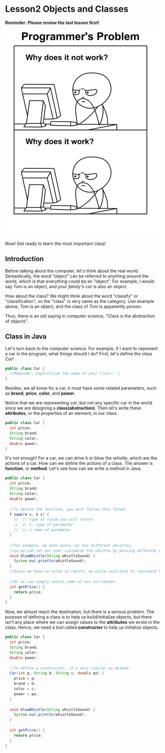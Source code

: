 # Lesson2 Objects and Classes

**Reminder: Please review the last lesson first!**

![meme](images/meme.png)

Now! Get ready to learn the most important class!

## Introduction

Before talking about the computer, let's think about the real world. Semantically, the word "object" can be referred to anything around the world, which is that everything could be an "object". For example, I would say *Tom* is an object, and *your family's car* is also an object.

How about the class? We might think about the word "classify" or "classification", so the "class" is very same as the category. Use example above, *Tom* is an object, and the class of *Tom* is apparently *person*.

Thus, there is an old saying in computer science, "Class is the abstraction of objects".

## Class in Java

Let's turn back to the computer science. For example, if I want to represent a car in the program, what things should I do?
First, let's define the class *Car*!

```Java
public class Car {
  //Reminder: Captitalize the name of your class!! 👆
}
```

Besides, we all know for a car, it must have some related parameters, such as **brand**, **price**, **color**, and **power**.

Notice that we are representing *car*, but not any specific car in the world since we are designing a **class(abstraction)**. Then let's write these **attributes**, or the properties of an element, in our class.

```Java
public class Car {
  int price;
  String brand;
  String color;
  double power;
}
```

It's not enough! For a car, we can drive it or blow the whistle, which are the actions of a car. How can we define the actions of a class. The answer is **function**, or **method**. Let's see how can we write a method in Java.

```Java
public class Car {
  int price;
  String brand;
  String color;
  double power;

  //To define the function, you must follow this format
  T name(V v, S s) {
    //  T: type of value you will return
    //  V, S: type of parameter
    //  v, s name of parameter
  }

  //For example, we know every car has different whistles,
  //so we can let our user customize the whistle by passing different whistles.
  void blowWhistle(String whistleSound) {
    System.out.println(whistleSound);
  }
  //Since we have no value to return, we write void here to represent None

  //Or we can simply return some of our attributes
  int getPrice() {
    return price;
  }
}
```

Now, we almost reach the destination, but there is a serious problem. The purpose of defining a class is to help us build/initialize objects, but there isn't any place where we can assign values to the **attributes** we wrote in the class. Hence, we need a tool called **constructor** to help us initialize objects.

```Java
public class Car {
  int price;
  String brand;
  String color;
  double power;

  //To define a constructor, it's very similar as method.
  Car(int p, String b, String c, double po) {
    price = p;
    brand = b;
    color = c;
    power = po;
  }

  void blowWhistle(String whistleSound) {
    System.out.println(whistleSound);
  }

  int getPrice() {
    return price;
  }
}
```
